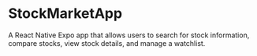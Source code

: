 # StockMarketApp
A React Native Expo app that allows users to search for stock information, compare stocks, view stock details, and manage a watchlist.
